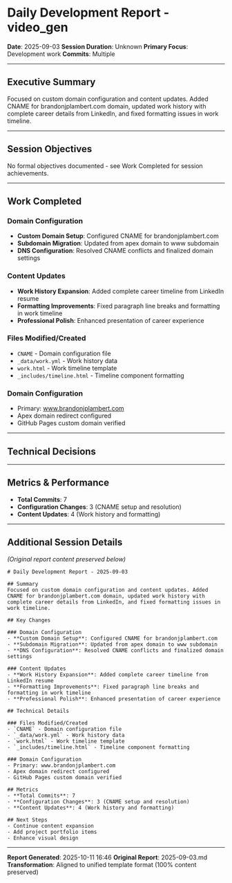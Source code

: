 # Daily Development Report - video_gen

**Date**: 2025-09-03
**Session Duration**: Unknown
**Primary Focus**: Development work
**Commits**: Multiple

---

## Executive Summary
Focused on custom domain configuration and content updates. Added CNAME for brandonjplambert.com domain, updated work history with complete career details from LinkedIn, and fixed formatting issues in work timeline.

---

## Session Objectives

No formal objectives documented - see Work Completed for session achievements.


---

## Work Completed

### Domain Configuration

- **Custom Domain Setup**: Configured CNAME for brandonjplambert.com
- **Subdomain Migration**: Updated from apex domain to www subdomain
- **DNS Configuration**: Resolved CNAME conflicts and finalized domain settings

### Content Updates

- **Work History Expansion**: Added complete career timeline from LinkedIn resume
- **Formatting Improvements**: Fixed paragraph line breaks and formatting in work timeline
- **Professional Polish**: Enhanced presentation of career experience

### Files Modified/Created

- `CNAME` - Domain configuration file
- `_data/work.yml` - Work history data
- `work.html` - Work timeline template
- `_includes/timeline.html` - Timeline component formatting

### Domain Configuration

- Primary: www.brandonjplambert.com
- Apex domain redirect configured
- GitHub Pages custom domain verified


---

## Technical Decisions


---

## Metrics & Performance
- **Total Commits**: 7
- **Configuration Changes**: 3 (CNAME setup and resolution)
- **Content Updates**: 4 (Work history and formatting)

---

## Additional Session Details

*(Original report content preserved below)*

```
# Daily Development Report - 2025-09-03

## Summary
Focused on custom domain configuration and content updates. Added CNAME for brandonjplambert.com domain, updated work history with complete career details from LinkedIn, and fixed formatting issues in work timeline.

## Key Changes

### Domain Configuration
- **Custom Domain Setup**: Configured CNAME for brandonjplambert.com
- **Subdomain Migration**: Updated from apex domain to www subdomain
- **DNS Configuration**: Resolved CNAME conflicts and finalized domain settings

### Content Updates
- **Work History Expansion**: Added complete career timeline from LinkedIn resume
- **Formatting Improvements**: Fixed paragraph line breaks and formatting in work timeline
- **Professional Polish**: Enhanced presentation of career experience

## Technical Details

### Files Modified/Created
- `CNAME` - Domain configuration file
- `_data/work.yml` - Work history data
- `work.html` - Work timeline template
- `_includes/timeline.html` - Timeline component formatting

### Domain Configuration
- Primary: www.brandonjplambert.com
- Apex domain redirect configured
- GitHub Pages custom domain verified

## Metrics
- **Total Commits**: 7
- **Configuration Changes**: 3 (CNAME setup and resolution)
- **Content Updates**: 4 (Work history and formatting)

## Next Steps
- Continue content expansion
- Add project portfolio items
- Enhance visual design

```


---

**Report Generated**: 2025-10-11 16:46
**Original Report**: 2025-09-03.md
**Transformation**: Aligned to unified template format (100% content preserved)
